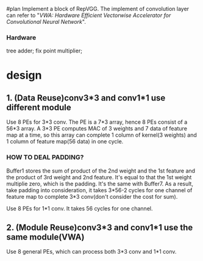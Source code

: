 #plan
Implement a block of RepVGG. The implement of convolution layer can refer to "*VWA: Hardware Efficient Vectorwise Accelerator for Convolutional Neural Network*".  
### Hardware  
tree adder; fix point multiplier;  

# design
## 1. (Data Reuse)conv3\*3 and conv1\*1 use different module 
Use 8 PEs for 3\*3 conv. The PE is a 7\*3 array, hence 8 PEs consist of a 56\*3 array. A 3\*3 PE computes MAC of 3 weights and 7 data of feature map at a time, so this array can complete 1 column of kernel(3 weights) and 1 column of feature map(56 data) in one cycle.  
### HOW TO DEAL PADDING?  
Buffer1 stores the sum of product of the 2nd weight and the 1st feature and the product of 3rd weight and 2nd feature. It's equal to that the 1st weight multiplie zero, which is the padding. It's the same with Buffer7. 
As a result, take padding into consideration, it takes 3\*56-2 cycles for one channel of feature map to complete 3\*3 conv(don't consider the cost for sum).  

Use 8 PEs for 1*1 conv. It takes 56 cycles for one channel.  

## 2. (Module Reuse)conv3\*3 and conv1*1 use the same module(VWA) 
Use 8 general PEs, which can process both 3\*3 conv and 1\*1 conv.  
